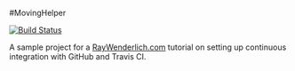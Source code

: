 #MovingHelper

[![Build Status](https://travis-ci.org/harryzhang1005/MovingHelper.svg?branch=master)](https://travis-ci.org/harryzhang1005/MovingHelper)

A sample project for a [RayWenderlich.com](http://www.raywenderlich.com) tutorial on setting up continuous integration with GitHub and Travis CI. 
